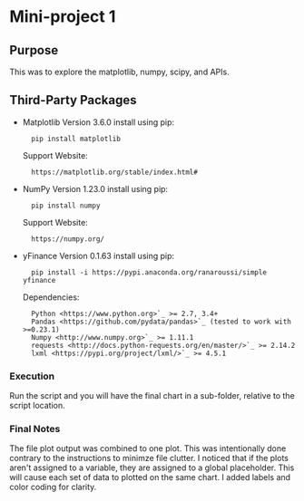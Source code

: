 # Mini-project 1

## Purpose

This was to explore the matplotlib, numpy, scipy, and APIs. 

## Third-Party Packages

* Matplotlib Version 3.6.0
    install using pip:

        pip install matplotlib

    Support Website:

        https://matplotlib.org/stable/index.html#


* NumPy Version 1.23.0
    install using pip:

        pip install numpy

    Support Website:

        https://numpy.org/


* yFinance Version 0.1.63
    install using pip:

        pip install -i https://pypi.anaconda.org/ranaroussi/simple yfinance

    Dependencies:

        Python <https://www.python.org>`_ >= 2.7, 3.4+
        Pandas <https://github.com/pydata/pandas>`_ (tested to work with >=0.23.1)
        Numpy <http://www.numpy.org>`_ >= 1.11.1
        requests <http://docs.python-requests.org/en/master/>`_ >= 2.14.2
        lxml <https://pypi.org/project/lxml/>`_ >= 4.5.1

### Execution

Run the script and you will have the final chart in a sub-folder, relative to the script location.
### Final Notes

The file plot output was combined to one plot. This was intentionally done contrary to the instructions to minimze file clutter. I noticed that if the plots aren't assigned to a variable, they are assigned to a global placeholder. This will cause each set of data to plotted on the same chart. I added labels and color coding for clarity.